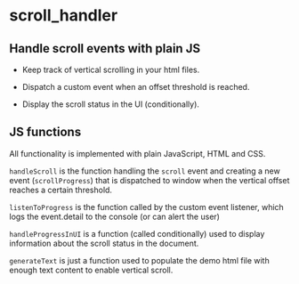# scroll_handler

## Handle scroll events with plain JS

- Keep track of vertical scrolling in your html files.

- Dispatch a custom event when an offset threshold is reached.

- Display the scroll status in the UI (conditionally).

## JS functions

All functionality is implemented with plain JavaScript, HTML and CSS.

`handleScroll` is the function handling the `scroll` event and creating a new event (`scrollProgress`) that is dispatched to window when the vertical offset reaches a certain threshold.

`listenToProgress` is the function called by the custom event listener, which logs the event.detail to the console (or can alert the user)

`handleProgressInUI` is a function (called conditionally) used to display information about the scroll status in the document.

`generateText` is just a function used to populate the demo html file with enough text content to enable vertical scroll.
